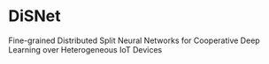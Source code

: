 # DiSNet
Fine-grained Distributed Split Neural Networks for Cooperative Deep Learning over Heterogeneous IoT Devices
